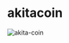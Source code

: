 # akitacoin



![akita-coin](https://github.com/akitacoinorg/akitacoin/assets/141422294/3a540d5a-65f7-4fa6-9719-d8e35ec4fdbb)




